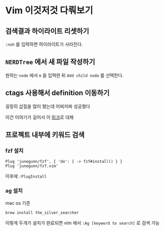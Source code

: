 # Vim 이것저것 다뤄보기

## 검색결과 하이라이트 리셋하기

`:noh` 를 입력하면 하이라이트가 사라진다.

## `NERDTree` 에서 새 파일 작성하기

원하는 `node` 에서 `m` 을 입력한 뒤 `Add child node` 를 선택한다.

## ctags 사용해서 definition 이동하기

굉장히 삽질을 많이 했는데 어찌저찌 성공했다

이건 이야기가 길어서 이 [링크](https://github.com/irrationnelle/TIL/blob/master/dev/ctags-and-vim.md)로 대체

## 프로젝트 내부에 키워드 검색

### fzf 설치

```
Plug 'junegunn/fzf', { 'do': { -> fzf#install() } }
Plug 'junegunn/fzf.vim'
```

이후에 `:PlugInstall`

### ag 설치

mac os 기준

```bash
brew install the_silver_searcher
```

이렇게 두개가 설치가 완료되면 vim 에서 `:Ag [keyword to search]` 로 검색 가능
